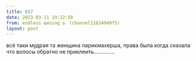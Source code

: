 ```yaml
---
title: 657
date: 2023-03-11 19:22:58
from: endless шизing ⍼ (channel1162404975)
layout: post
---
```


всё таки мудрая та женщина парикмахерша, права была когда сказала что волосы обратно не приклеить..............
